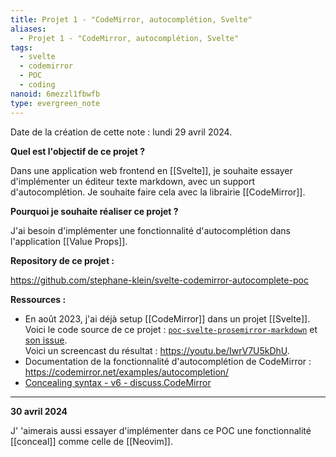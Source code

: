 ```yaml
---
title: Projet 1 - "CodeMirror, autocomplétion, Svelte"
aliases:
  - Projet 1 - "CodeMirror, autocomplétion, Svelte"
tags:
  - svelte
  - codemirror
  - POC
  - coding
nanoid: 6mezzl1fbwfb
type: evergreen_note
---
```


Date de la création de cette note : lundi 29 avril 2024.

**Quel est l'objectif de ce projet ?**

Dans une application web frontend en [[Svelte]], je souhaite essayer d'implémenter un éditeur texte markdown, avec un support d'autocomplétion. Je souhaite faire cela avec la librairie [[CodeMirror]].

**Pourquoi je souhaite réaliser ce projet ?**

J'ai besoin d'implémenter une fonctionnalité d'autocomplétion dans l'application [[Value Props]].

**Repository de ce projet :**

https://github.com/stephane-klein/svelte-codemirror-autocomplete-poc

**Ressources :**

- En août 2023,  j'ai déjà setup [[CodeMirror]] dans un projet [[Svelte]]. Voici le code source de ce projet : [`poc-svelte-prosemirror-markdown`](https://github.com/stephane-klein/poc-svelte-prosemirror-markdown) et [son issue](https://github.com/stephane-klein/backlog/issues/283).  
  Voici un screencast du résultat : https://youtu.be/IwrV7U5kDhU.
- Documentation de la fonctionnalité d'autocomplétion de CodeMirror : https://codemirror.net/examples/autocompletion/
- [Concealing syntax - v6 - discuss.CodeMirror](https://discuss.codemirror.net/t/concealing-syntax/3135)

---

**30 avril 2024**

J' 'aimerais aussi essayer d'implémenter dans ce POC une fonctionnalité [[conceal]] comme celle de [[Neovim]].
